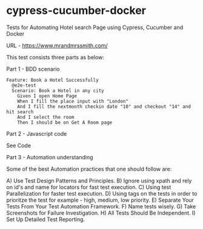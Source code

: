 # cypress-cucumber-docker

Tests for Automating Hotel search Page using Cypress, Cucumber and Docker

URL - https://www.mrandmrssmith.com/


This test consists three parts as below:

Part 1 - BDD scenario

```
Feature: Book a Hotel Successfully
  @e2e-test
  Scenario: Book a Hotel in any city
    Given I open Home Page
    When I fill the place input with "London"
    And I fill the nextmonth checkin date "10" and checkout "14" and hit search
    And I select the room
    Then I should be on Get A Room page
```

Part 2 - Javascript code

See Code

Part 3 - Automation understanding

Some of the best Automation practices that one should follow are:

A) Use Test Design Patterns and Principles.
B) Ignore using xpath and rely on id's and name for locators for fast test execution.
C) Using test Parallelization for faster test execution.
D) Using tags on the tests in order to prioritze the test for example - high, medium, low priority.
E) Separate Your Tests From Your Test Automation Framework.
F) Name tests wisely.
G) Take Screenshots for Failure Investigation.
H) All Tests Should Be Independent.
I) Set Up Detailed Test Reporting.

